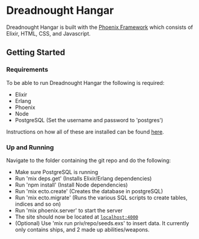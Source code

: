 # Dreadnought Hangar

Dreadnought Hangar is built with the [Phoenix Framework](http://www.phoenixframework.org/) which consists of Elixir, HTML, CSS, and Javascript.

## Getting Started

### Requirements
To be able to run Dreadnought Hangar the following is required:
* Elixir
* Erlang
* Phoenix
* Node
* PostgreSQL (Set the username and password to 'postgres')

Instructions on how all of these are installed can be found [here](http://www.phoenixframework.org/docs/installation).

### Up and Running
Navigate to the folder containing the git repo and do the following:
* Make sure PostgreSQL is running
* Run 'mix deps.get' (Installs Elixir/Erlang dependencies)
* Run 'npm install' (Install Node dependencies)
* Run 'mix ecto.create' (Creates the database in postgreSQL)
* Run 'mix ecto.migrate' (Runs the various SQL scripts to create tables, indices and so on)
* Run 'mix phoenix.server' to start the server
* The site should now be located at [`localhost:4000`](http://localhost:4000)
* (Optional) Use 'mix run priv/repo/seeds.exs' to insert data. It currently only contains ships, and 2 made up abilities/weapons.
